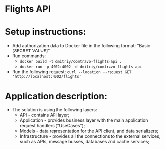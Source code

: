 # Flights API

# Setup instructions:
 - Add authorization data to Docker file in the following format: "Basic [SECRET VALUE]"
 - Run commands:
   - ```docker build -t dmitriy/comtravo-flights-api .```
   - ```docker run -p 4002:4002 -d dmitriy/comtravo-flights-api```
 - Run the following request: ```curl --location --request GET 'http://localhost:4002/flights'```
 
 # Application description:
  - The solution is using the following layers:
    - API - contains API layer;
    - Application - provides business layer with the main application request handlers ("UseCases");
    - Models - data representation for the API client, and data serializers;
    - Infrastructure - provides all the connections to the external services, such as APIs, message busses, databases and cache services;
